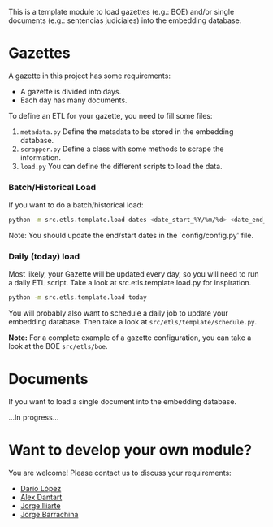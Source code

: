 This is a template module to load gazettes (e.g.: BOE) and/or single documents (e.g.: sentencias judiciales) into the embedding database.

# Gazettes

A gazette in this project has some requirements:

* A gazette is divided into days.
* Each day has many documents.

To define an ETL for your gazette, you need to fill some files:

1. `metadata.py` Define the metadata to be stored in the embedding database.
2. `scrapper.py` Define a class with some methods to scrape the information. 
3. `load.py` You can define the different scripts to load the data.

### Batch/Historical Load

If you want to do a batch/historical load:

```sh
python -m src.etls.template.load dates <date_start_%Y/%m/%d> <date_end_%Y/%m/%d>
```

Note: You should update the end/start dates in the `config/config.py' file.

### Daily (today) load

Most likely, your Gazette will be updated every day, so you will need to run a daily ETL script. Take a look at src.etls.template.load.py for inspiration.

```sh
python -m src.etls.template.load today
```

You will probably also want to schedule a daily job to update your embedding database. Then take a look at `src/etls/template/schedule.py`.

**Note:** For a complete example of a gazette configuration, you can take a look at the BOE `src/etls/boe`.

# Documents

If you want to load a single document into the embedding database.

...In progress...


# Want to develop your own module?

You are welcome! Please contact us to discuss your requirements:

* [Darío López](https://www.linkedin.com/in/dar%C3%ADo-l%C3%B3pez-padial-45269150/) 
* [Alex Dantart](https://www.linkedin.com/in/dantart/)
* [Jorge Iliarte](https://www.linkedin.com/in/jorge-iliarte-llop/)
* [Jorge Barrachina](https://www.linkedin.com/in/jorgebarrachina/)
